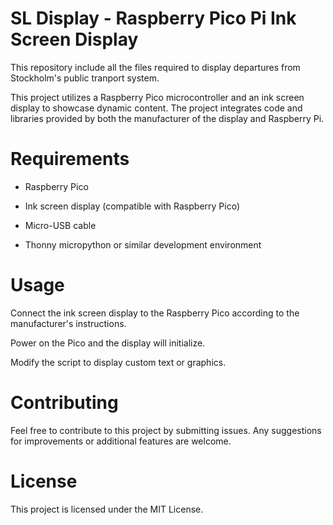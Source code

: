 # SL Display - Raspberry Pico Pi Ink Screen Display
This repository include all the files required to display departures from Stockholm's public tranport system.

This project utilizes a Raspberry Pico microcontroller and an ink screen display to showcase dynamic content. The project integrates code and libraries provided by both the manufacturer of the display and Raspberry Pi.

# Requirements

- Raspberry Pico

- Ink screen display (compatible with Raspberry Pico)

- Micro-USB cable

- Thonny micropython or similar development environment


# Usage

Connect the ink screen display to the Raspberry Pico according to the manufacturer's instructions.

Power on the Pico and the display will initialize.

Modify the script to display custom text or graphics.

# Contributing

Feel free to contribute to this project by submitting issues. Any suggestions for improvements or additional features are welcome.

# License

This project is licensed under the MIT License.
